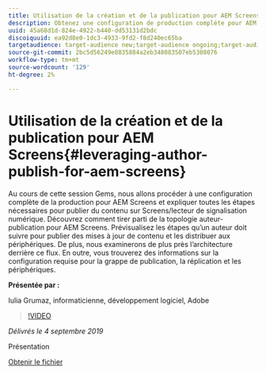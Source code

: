 ```yaml
---
title: Utilisation de la création et de la publication pour AEM Screens
description: Obtenez une configuration de production complète pour AEM Screens et découvrez toutes les étapes nécessaires pour publier du contenu sur Screens / Digital Signage Player.
uuid: 45a68d1d-824e-4922-b440-dd53131d2bdc
discoiquuid: ea92d8e0-1dc3-4933-9fd2-f8d240ec65ba
targetaudience: target-audience new;target-audience ongoing;target-audience upgrader
source-git-commit: 2bc5d56249e8835884a2eb348083507eb5308076
workflow-type: tm+mt
source-wordcount: '129'
ht-degree: 2%

---
```



# Utilisation de la création et de la publication pour AEM Screens{#leveraging-author-publish-for-aem-screens}

Au cours de cette session Gems, nous allons procéder à une configuration complète de la production pour AEM Screens et expliquer toutes les étapes nécessaires pour publier du contenu sur Screens/lecteur de signalisation numérique. Découvrez comment tirer parti de la topologie auteur-publication pour AEM Screens. Prévisualisez les étapes qu’un auteur doit suivre pour publier des mises à jour de contenu et les distribuer aux périphériques. De plus, nous examinerons de plus près l’architecture derrière ce flux. En outre, vous trouverez des informations sur la configuration requise pour la grappe de publication, la réplication et les périphériques.

**Présentée par :**

Iulia Grumaz, informaticienne, développement logiciel, Adobe

>[!VIDEO](https://video.tv.adobe.com/v/28706/?quality=9)

*Délivrés le 4 septembre 2019*

Présentation

[Obtenir le fichier](assets/leveraging-author-publish-aem-screens-final.pdf)
